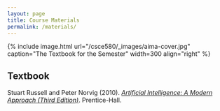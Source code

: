 ```yaml
---
layout: page
title: Course Materials
permalink: /materials/
---
```


{% include image.html url="/csce580/_images/aima-cover.jpg" caption="The Textbook for the Semester" width=300 align="right" %}

## Textbook

Stuart Russell and Peter Norvig (2010). [*Artificial Intelligence: A Modern Approach (Third Edition)*](http://aima.cs.berkeley.edu/). Prentice-Hall.